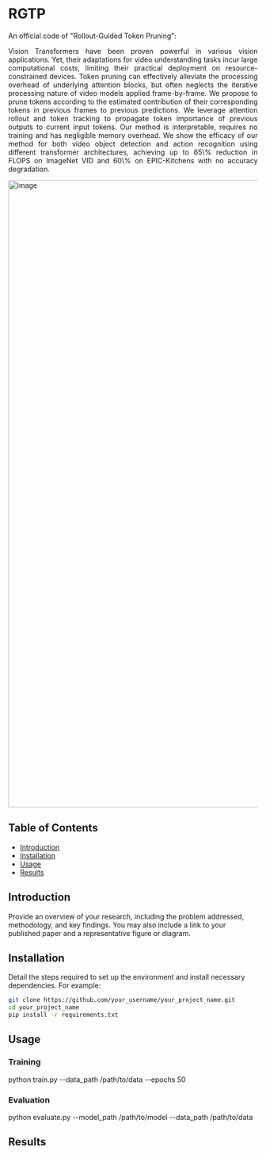 # RGTP
An official code of "Rollout-Guided Token Pruning":
<p align="justify"> 
  Vision Transformers have been proven powerful in various vision applications. Yet, their adaptations for video understanding tasks incur large computational costs, limiting their practical deployment on resource-constrained devices. Token pruning can effectively alleviate the processing overhead of underlying attention blocks, but often neglects the iterative processing nature of video models applied frame-by-frame. We propose to prune tokens according to the estimated contribution of their corresponding tokens in previous frames to previous predictions. We leverage attention rollout and token tracking to propagate token importance of previous outputs to current input tokens. Our method is interpretable, requires no training and has negligible memory overhead. We show the efficacy of our method for both video object detection and action recognition using different transformer architectures, achieving up to 65\% reduction in FLOPS on ImageNet VID and 60\% on EPIC-Kitchens with no accuracy degradation.
</p>
<img width="1266" alt="image" src="https://github.com/user-attachments/assets/9cecf0b4-9370-40e3-bc51-e66352a2718b" />

## Table of Contents

- [Introduction](#introduction)
- [Installation](#installation)
- [Usage](#usage)
- [Results](#results)

## Introduction

Provide an overview of your research, including the problem addressed, methodology, and key findings. You may also include a link to your published paper and a representative figure or diagram.

## Installation

Detail the steps required to set up the environment and install necessary dependencies. For example:

```bash
git clone https://github.com/your_username/your_project_name.git
cd your_project_name
pip install -r requirements.txt
```

## Usage
### Training
python train.py --data_path /path/to/data --epochs 50

### Evaluation
python evaluate.py --model_path /path/to/model --data_path /path/to/data

## Results

